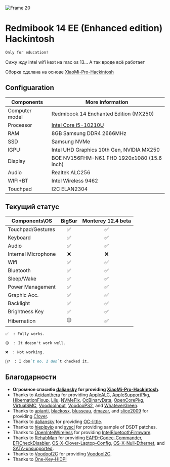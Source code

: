 ![Frame 20](https://user-images.githubusercontent.com/17436886/164795823-fa4519ef-5d22-49ee-ae14-21a49ea26701.png)

#  Redmibook 14 EE (Enhanced edition) Hackintosh

```md
Only for education!
```


Сижу жду intel wifi kext на mac os 13... А так вроде всё работает


Сборка сделана на основе [XiaoMi-Pro-Hackintosh](https://github.com/daliansky/XiaoMi-Pro-Hackintosh)

## Configuaration

| Components        | More information                                              |
| ------------------- | --------------------------------------------------- |
| Computer model      | Redmibook 14 Enchanted Edition (MX250)              |
| Processor           | [Intel Core i5-10210U](https://ark.intel.com/content/www/us/en/ark/products/195436/intel-core-i510210u-processor-6m-cache-up-to-4-20-ghz.html)                                |
| RAM              | 8GB Samsung DDR4 2666MHz                            |
| SSD           | Samsung NVMe                                        |
| IGPU | Intel UHD Graphics 10th Gen, NVIDIA MX250                              |
| Display             | BOE NV156FHM-N61 FHD 1920x1080 (15.6 inch)                      |
| Audio          | Realtek ALC256                                      |
| WIFI+BT       | Intel Wireless 9462                                 |
| Touchpad            | I2C ELAN2304                                        |

## Текущий статус

| Components\OS     | BigSur | Monterey 12.4 beta |
| ----------------- | :----: | :-----------: |
| Touchpad/Gestures |   ✅    |       ✅       |
| Keyboard          |   ✅    |       ✅       |
| Audio             |   ✅    |       ✅       |
| Internal Microphone  |   ❌    |       ❌       |
| Wifi              |   ✅    |       ✅       |
| Bluetooth         |   ✅    |       ✅       |
| Sleep/Wake        |   ✅    |       ✅       |
| Power Management  |   ✅    |       ✅       |
| Graphic Acc.      |   ✅    |       ✅       |
| Backlight         |   ✅    |       ✅       |
| Brightness Key    |   ✅    |       ✅       |
| Hibernation       |   🟡    |       ✅       |

```md
✅  : Fully works.

🟡  : It doesn't work well.

❌  : Not working.

🤷‍♂️  : I don`t no. I don`t checked it.
```


## Благодарности

- **Огромное спасибо [daliansky](https://github.com/daliansky) for providing [XiaoMi-Pro-Hackintosh](https://github.com/daliansky/XiaoMi-Pro-Hackintosh)**.
- Thanks to [Acidanthera](https://github.com/acidanthera) for providing [AppleALC](https://github.com/acidanthera/AppleALC), [AppleSupportPkg](https://github.com/acidanthera/AppleSupportPkg), [HibernationFixup](https://github.com/acidanthera/HibernationFixup), [Lilu](https://github.com/acidanthera/Lilu), [NVMeFix](https://github.com/acidanthera/NVMeFix), [OcBinaryData](https://github.com/acidanthera/OcBinaryData), [OpenCorePkg](https://github.com/acidanthera/OpenCorePkg), [VirtualSMC](https://github.com/acidanthera/VirtualSMC), [VoodooInput](https://github.com/acidanthera/VoodooInput), [VoodooPS2](https://github.com/acidanthera/VoodooPS2), and [WhateverGreen](https://github.com/acidanthera/WhateverGreen).
- Thanks to [apianti](https://sourceforge.net/u/apianti), [blackosx](https://sourceforge.net/u/blackosx), [blusseau](https://sourceforge.net/u/blusseau), [dmazar](https://sourceforge.net/u/dmazar), and [slice2009](https://sourceforge.net/u/slice2009) for providing [Clover](https://github.com/CloverHackyColor/CloverBootloader).
- Thanks to [daliansky](https://github.com/daliansky) for providing [OC-little](https://github.com/daliansky/OC-little).
- Thanks to [hieplpvip](https://github.com/hieplpvip) and [syscl](https://github.com/syscl) for providing sample of DSDT patches.
- Thanks to [OpenIntelWireless](https://github.com/OpenIntelWireless) for providing [IntelBluetoothFirmware](https://github.com/OpenIntelWireless/IntelBluetoothFirmware).
- Thanks to [RehabMan](https://github.com/RehabMan) for providing [EAPD-Codec-Commander](https://github.com/RehabMan/EAPD-Codec-Commander), [EFICheckDisabler](https://github.com/RehabMan/hack-tools/tree/master/kexts/EFICheckDisabler.kext), [OS-X-Clover-Laptop-Config](https://github.com/RehabMan/OS-X-Clover-Laptop-Config), [OS-X-Null-Ethernet](https://github.com/RehabMan/OS-X-Null-Ethernet), and [SATA-unsupported](https://github.com/RehabMan/hack-tools/tree/master/kexts/SATA-unsupported.kext).
- Thanks to [VoodooI2C](https://github.com/VoodooI2C) for providing [VoodooI2C](https://github.com/VoodooI2C/VoodooI2C).
- Thanks to [One-Key-HiDPI](https://github.com/xzhih/one-key-hidpi)
